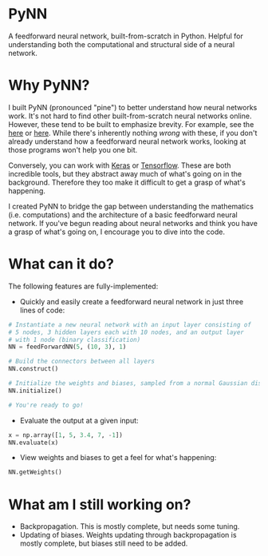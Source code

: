 # PyNN
A feedforward neural network, built-from-scratch in Python. Helpful for understanding both the computational and structural side of a neural network.

# Why PyNN?
I built PyNN (pronounced "pine") to better understand how neural networks work. It's not hard to find other built-from-scratch neural networks online. However, these tend to be built to emphasize brevity. For example, see the [here](https://iamtrask.github.io/2015/07/12/basic-python-network/) or [here](http://www.wildml.com/2015/09/implementing-a-neural-network-from-scratch/). While there's inherently nothing *wrong* with these, if you don't already understand how a feedforward neural network works, looking at those programs won't help you one bit. 

Conversely, you can work with [Keras](https://keras.io/) or [Tensorflow](https://www.tensorflow.org/). These are both incredible tools, but they abstract away much of what's going on in the background. Therefore they too make it difficult to get a grasp of what's happening.

I created PyNN to bridge the gap between understanding the mathematics (i.e. computations) and the architecture of a basic feedforward neural network. If you've begun reading about neural networks and think you have a grasp of what's going on, I encourage you to dive into the code. 

# What can it do?
The following features are fully-implemented:
* Quickly and easily create a feedforward neural network in just three lines of code:
```python
# Instantiate a new neural network with an input layer consisting of 
# 5 nodes, 3 hidden layers each with 10 nodes, and an output layer 
# with 1 node (binary classification)
NN = feedForwardNN(5, (10, 3), 1)

# Build the connectors between all layers
NN.construct()

# Initialize the weights and biases, sampled from a normal Gaussian distribution
NN.initialize()

# You're ready to go!
```
* Evaluate the output at a given input:
```python
x = np.array([1, 5, 3.4, 7, -1])
NN.evaluate(x)
```

* View weights and biases to get a feel for what's happening:
```python
NN.getWeights()
```

# What am I still working on?
* Backpropagation. This is mostly complete, but needs some tuning.
* Updating of biases. Weights updating through backpropagation is mostly complete, but biases still need to be added.
